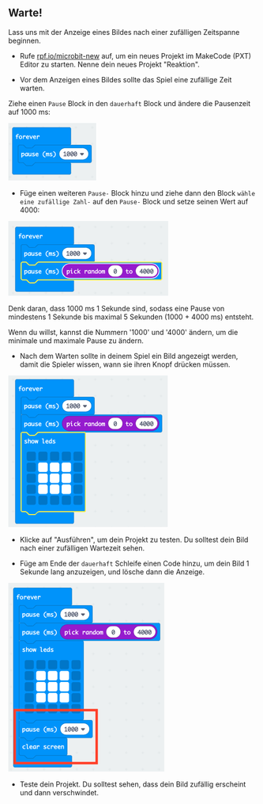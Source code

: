 ## Warte!

Lass uns mit der Anzeige eines Bildes nach einer zufälligen Zeitspanne beginnen.

+ Rufe <a href="https://rpf.io/microbit-new" target="_blank">rpf.io/microbit-new</a> auf, um ein neues Projekt im MakeCode (PXT) Editor zu starten. Nenne dein neues Projekt "Reaktion".

+ Vor dem Anzeigen eines Bildes sollte das Spiel eine zufällige Zeit warten.

Ziehe einen `Pause` Block in den `dauerhaft` Block und ändere die Pausenzeit auf 1000 ms:

![Screenshot](images/reaction-pause.png)

+ Füge einen weiteren `Pause-` Block hinzu und ziehe dann den Block `wähle eine zufällige Zahl-` auf den `Pause-` Block und setze seinen Wert auf 4000:

![Screenshot](images/reaction-pause-random.png)

Denk daran, dass 1000 ms 1 Sekunde sind, sodass eine Pause von mindestens 1 Sekunde bis maximal 5 Sekunden (1000 + 4000 ms) entsteht.

Wenn du willst, kannst die Nummern '1000' und '4000' ändern, um die minimale und maximale Pause zu ändern.

+ Nach dem Warten sollte in deinem Spiel ein Bild angezeigt werden, damit die Spieler wissen, wann sie ihren Knopf drücken müssen.

![Screenshot](images/reaction-image.png)

+ Klicke auf "Ausführen", um dein Projekt zu testen. Du solltest dein Bild nach einer zufälligen Wartezeit sehen.

+ Füge am Ende der `dauerhaft` Schleife einen Code hinzu, um dein Bild 1 Sekunde lang anzuzeigen, und lösche dann die Anzeige.

![Screenshot](images/reaction-clear.png)

+ Teste dein Projekt. Du solltest sehen, dass dein Bild zufällig erscheint und dann verschwindet.